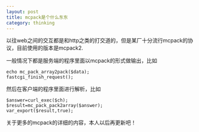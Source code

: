 ```yaml
---
layout: post
title: mcpack是个什么东东
category: thinking
---
```


以往web之间的交互都是和http之类的打交道的，但是某厂十分流行mcpack的协议，目前使用的版本是mcpack2.

一般情况下都是服务端的程序里面以mcpack的形式做输出，比如

	echo mc_pack_array2pack($data);
	fastcgi_finish_request();
	
然后在客户端的程序里面进行解析，比如

	$answer=curl_exec($ch);
	$result=mc_pack_pack2array($answer);
	var_export($result,true);

关于更多的mcpack的详细的内容，本人以后再更新吧！


